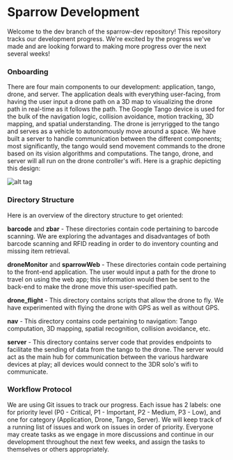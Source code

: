 # Sparrow Development

Welcome to the dev branch of the sparrow-dev repository! This repository tracks our development progress. We're excited by the progress we've made and are looking forward to making more progress over the next several weeks!  

### Onboarding

There are four main components to our development: application, tango, drone, and server. The application deals with everything user-facing, from having the user input a drone path on a 3D map to visualizing the drone path in real-time as it follows the path. The Google Tango device is used for the bulk of the navigation logic, collision avoidance, motion tracking, 3D mapping, and spatial understanding. The drone is jerryrigged to the tango and serves as a vehicle to autonomously move around a space. We have built a server to handle communication between the different components; most significantly, the tango would send movement commands to the drone based on its vision algorithms and computations. The tango, drone, and server will all run on the drone controller's wifi. Here is a graphic depicting this design:

![alt tag](https://github.com/cs210/sparrow-dev/blob/dev/images/devOverview.png)

### Directory Structure

Here is an overview of the directory structure to get oriented:

**barcode** and **zbar** - These directories contain code pertaining to barcode scanning. We are exploring the advantages and disadvantages of both barcode scanning and RFID reading in order to do inventory counting and missing item retrieval.

**droneMonitor** and **sparrowWeb** - These directories contain code pertaining to the front-end application. The user would input a path for the drone to travel on using the web app; this information would then be sent to the back-end to make the drone move this user-specified path.

**drone_flight** - This directory contains scripts that allow the drone to fly. We have experimented with flying the drone with GPS as well as without GPS.

**nav** - This directory contains code pertaining to navigation: Tango computation, 3D mapping, spatial recognition, collision avoidance, etc.

**server** - This directory contains server code that provides endpoints to facilitate the sending of data from the tango to the drone. The server would act as the main hub for communication between the various hardware devices at play; all devices would connect to the 3DR solo's wifi to communicate.

### Workflow Protocol

We are using Git issues to track our progress. Each issue has 2 labels: one for priority level (P0 - Critical, P1 - Important, P2 - Medium, P3 - Low), and one for category (Application, Drone, Tango, Server). We will keep track of a running list of issues and work on issues in order of priority. Everyone may create tasks as we engage in more discussions and continue in our development throughout the next few weeks, and assign the tasks to themselves or others appropriately.
